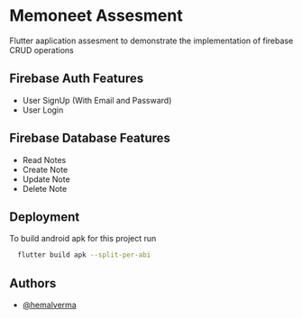 
# Memoneet Assesment

Flutter aaplication assesment to demonstrate the implementation of firebase CRUD operations



## Firebase Auth Features 

- User SignUp (With  Email and Passward)
- User Login


## Firebase Database Features 

- Read Notes
- Create Note
- Update Note
- Delete Note


## Deployment

To build android apk for this project run

```bash
  flutter build apk --split-per-abi
```


## Authors

- [@hemalverma](https://www.github.com/hemalverma)

